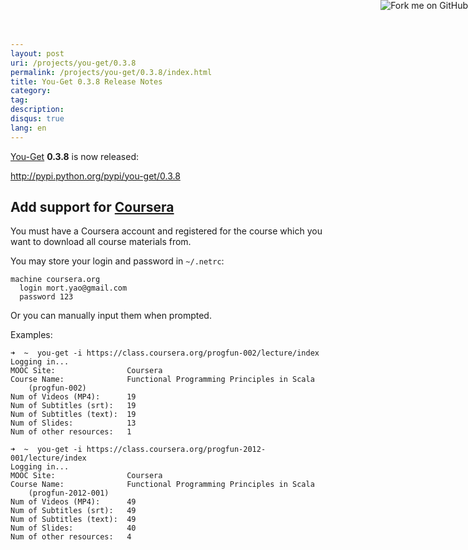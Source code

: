 ```yaml
---
layout: post
uri: /projects/you-get/0.3.8
permalink: /projects/you-get/0.3.8/index.html
title: You-Get 0.3.8 Release Notes
category:
tag:
description:
disqus: true
lang: en
---
```


[You-Get](https://github.com/soimort/you-get) __0.3.8__ is now released:

<http://pypi.python.org/pypi/you-get/0.3.8>

## Add support for [Coursera](http://www.coursera.org)

You must have a Coursera account and registered for the course which you want to download all course materials from.

You may store your login and password in `~/.netrc`:

    machine coursera.org
      login mort.yao@gmail.com
      password 123

Or you can manually input them when prompted.

Examples:

    ➜  ~  you-get -i https://class.coursera.org/progfun-002/lecture/index
    Logging in...
    MOOC Site:                Coursera
    Course Name:              Functional Programming Principles in Scala
        (progfun-002)
    Num of Videos (MP4):      19
    Num of Subtitles (srt):   19
    Num of Subtitles (text):  19
    Num of Slides:            13
    Num of other resources:   1

    ➜  ~  you-get -i https://class.coursera.org/progfun-2012-001/lecture/index
    Logging in...
    MOOC Site:                Coursera
    Course Name:              Functional Programming Principles in Scala
        (progfun-2012-001)
    Num of Videos (MP4):      49
    Num of Subtitles (srt):   49
    Num of Subtitles (text):  49
    Num of Slides:            40
    Num of other resources:   4



<a href="https://github.com/soimort/you-get"><img style="position: absolute; top: 0; right: 0; border: 0;" src="https://s3.amazonaws.com/github/ribbons/forkme_right_orange_ff7600.png" alt="Fork me on GitHub"></a>

